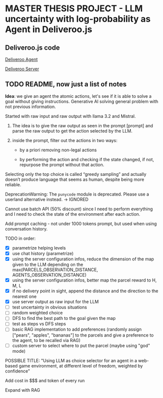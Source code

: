 # MASTER THESIS PROJECT - LLM uncertainty with log-probability as Agent in Deliveroo.js

## Deliveroo.js code

[Deliveroo Agent](https://github.com/unitn-ASA/DeliverooAgent.js)

[Deliveroo Server](https://github.com/unitn-ASA/Deliveroo.js)

## TODO README, now just a list of notes

**Idea**: we give an agent the atomic actions, let's see if it is able to solve a goal without giving instructions.
Generative AI solving general problem with not previous information.

Started with raw input and raw output with llama 3.2 and Mistral.

1. The idea is to give the raw output as seen in the prompt [prompt] and parse the raw
   output to get the action selected by the LLM.

2. inside the prompt, filter out the actions in two ways:

   - by a priori removing non-legal actions

   - by performing the action and checking if the state changed, if not, repurpose the
     prompt without that action.

Selecting only the top choice is called “greedy sampling” and actually doesn’t produce language that seems as human, despite being more reliable.

DeprecationWarning: The `punycode` module is deprecated. Please use a userland alternative instead. -> IGNORED

Cannot use batch API (50% discount) since I need to perform everything and I need to check the state of the environment after each action.

Add prompt caching - not under 1000 tokens prompt, but used when using conversation history.

TODO in order:

- [x] parametrize helping levels
- [x] use chat history (parametrize)
- [x] using the server configuration infos, reduce the dimension of the map given to the LLM depending on the max(PARCELS_OBSERVATION_DISTANCE, AGENTS_OBSERVATION_DISTANCE)
- [x] using the server configuration infos, better map the parcel reward to H, M, L
- [x] if no delivery point in sight, append the distance and the direction to the nearest one
- [x] use server output as raw input for the LLM
- [ ] test uncertainty in obvious situations
- [ ] random weighted choice
- [ ] DFS to find the best path to the goal given the map
- [ ] test as steps vs DFS steps
- [ ] basic RAG implementation to add preferences (randomly assign ["pears", "apples", "bananas"] to the parcels and give a preference to the agent, to be recalled via RAG)
- [ ] custom server to select where to put the parcel (maybe using "god" mode)

POSSIBLE TITLE: "Using LLM as choice selector for an agent in a web-based game environment, at different level of freedom, weighted by confidence"

Add cost in $$$ and token of every run

Expand with RAG
